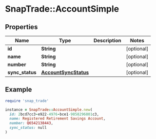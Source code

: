 # SnapTrade::AccountSimple

## Properties

| Name | Type | Description | Notes |
| ---- | ---- | ----------- | ----- |
| **id** | **String** |  | [optional] |
| **name** | **String** |  | [optional] |
| **number** | **String** |  | [optional] |
| **sync_status** | [**AccountSyncStatus**](AccountSyncStatus.md) |  | [optional] |

## Example

```ruby
require 'snap_trade'

instance = SnapTrade::AccountSimple.new(
  id: 2bcd7cc3-e922-4976-bce1-9858296801c3,
  name: Registered Retirement Savings Account,
  number: Q6542138443,
  sync_status: null
)
```

